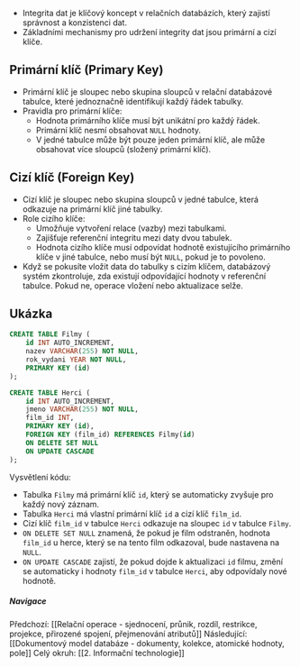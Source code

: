 - Integrita dat je klíčový koncept v relačních databázích, který zajistí správnost a konzistenci dat. 
- Základními mechanismy pro udržení integrity dat jsou primární a cizí klíče.

## Primární klíč (Primary Key)
- Primární klíč je sloupec nebo skupina sloupců v relační databázové tabulce, které jednoznačně identifikují každý řádek tabulky.
- Pravidla pro primární klíče:
	- Hodnota primárního klíče musí být unikátní pro každý řádek.
	- Primární klíč nesmí obsahovat `NULL` hodnoty.
	- V jedné tabulce může být pouze jeden primární klíč, ale může obsahovat více sloupců (složený primární klíč).

## Cizí klíč (Foreign Key)
- Cizí klíč je sloupec nebo skupina sloupců v jedné tabulce, která odkazuje na primární klíč jiné tabulky.
- Role cizího klíče:
	- Umožňuje vytvoření relace (vazby) mezi tabulkami.
	- Zajišťuje referenční integritu mezi daty dvou tabulek.
	- Hodnota cizího klíče musí odpovídat hodnotě existujícího primárního klíče v jiné tabulce, nebo musí být `NULL`, pokud je to povoleno.
- Když se pokusíte vložit data do tabulky s cizím klíčem, databázový systém zkontroluje, zda existují odpovídající hodnoty v referenční tabulce. Pokud ne, operace vložení nebo aktualizace selže.

## Ukázka
```sql
CREATE TABLE Filmy (
    id INT AUTO_INCREMENT,
    nazev VARCHAR(255) NOT NULL,
    rok_vydani YEAR NOT NULL,
    PRIMARY KEY (id)
);

CREATE TABLE Herci (
    id INT AUTO_INCREMENT,
    jmeno VARCHAR(255) NOT NULL,
    film_id INT,
    PRIMARY KEY (id),
    FOREIGN KEY (film_id) REFERENCES Filmy(id)
    ON DELETE SET NULL
    ON UPDATE CASCADE
);
```
Vysvětlení kódu:
- Tabulka `Filmy` má primární klíč `id`, který se automaticky zvyšuje pro každý nový záznam.
- Tabulka `Herci` má vlastní primární klíč `id` a cizí klíč `film_id`.
- Cizí klíč `film_id` v tabulce `Herci` odkazuje na sloupec `id` v tabulce `Filmy`.
- `ON DELETE SET NULL` znamená, že pokud je film odstraněn, hodnota `film_id` u herce, který se na tento film odkazoval, bude nastavena na `NULL`.
- `ON UPDATE CASCADE` zajistí, že pokud dojde k aktualizaci `id` filmu, změní se automaticky i hodnoty `film_id` v tabulce `Herci`, aby odpovídaly nové hodnotě.


##### Navigace
Předchozí:  [[Relační operace - sjednocení, průnik, rozdíl, restrikce, projekce, přirozené spojení, přejmenování atributů]]
Následující: [[Dokumentový model databáze - dokumenty, kolekce, atomické hodnoty, pole]]
Celý okruh: [[2. Informační technologie]]